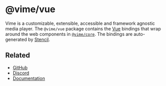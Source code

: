 # @vime/vue

Vime is a customizable, extensible, accessible and framework agnostic media player. The `@vime/vue`
package contains the [Vue][vue] bindings that wrap around the web components in 
[`@vime/core`][vime-core]. The bindings are auto-generated by [Stencil][stencil].

[vue]: https://vuejs.org
[stencil]: https://stenciljs.com
[vime-core]: https://www.npmjs.com/package/@vime/core

## Related

- [GitHub](https://github.com/vime-js/vime)
- [Discord](https://discord.gg/feZ6cAE)
- [Documentation](https://vimejs.com)

